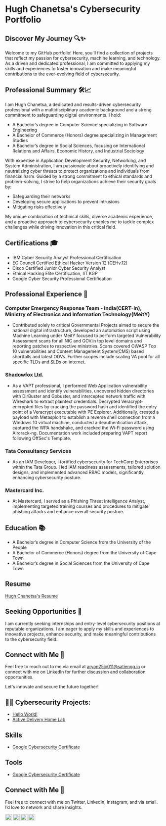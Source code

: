 <h1>Hugh Chanetsa's Cybersecurity Portfolio</a></h1>

## Discover My Journey 🔍✨

Welcome to my GitHub portfolio! Here, you'll find a collection of projects that reflect my passion for cybersecurity, machine learning, and technology. As a driven and dedicated professional, I am committed to applying my skills and experiences to foster innovation and make meaningful contributions to the ever-evolving field of cybersecurity.

## Professional Summary 🛠️📈

I am Hugh Chanetsa, a dedicated and results-driven cybersecurity professional with a multidisciplinary academic background and a strong commitment to safeguarding digital environments. I hold:

- A Bachelor’s degree in Computer Science specializing in Software Engineering
- A Bachelor of Commerce (Honors) degree specializing in Management Studies
- A Bachelor’s degree in Social Sciences, focusing on International Relations and Affairs, Economic History, and Industrial Sociology

With expertise in Application Development Security, Networking, and System Administration, I am passionate about proactively identifying and neutralizing cyber threats to protect organizations and individuals from financial harm. Guided by a strong commitment to ethical standards and problem-solving, I strive to help organizations achieve their security goals by:

- Safeguarding their networks
- Developing secure applications to prevent intrusions
- Mitigating risks effectively

My unique combination of technical skills, diverse academic experience, and a proactive approach to cybersecurity enables me to tackle complex challenges while driving innovation in this critical field.

## Certifications 🎓

- IBM Cyber Security Analyst Professional Certification
- EC Council Certified Ethical Hacker Version 12 (CEHv.12)
- Cisco Certified Junior Cyber Security Analyst
- Ethical Hacking Elite Certification, IIT KGP
- Google Cyber Security Professional Certification

## Professional Experience 💼

### Computer Emergency Response Team - India(CERT-In), Ministry of Electronics and Information Technology(MeitY)
- Contributed solely to critical Governmental Projects aimed to secure the national digital infrastructure, developed an automation script using Machine Learning under MeitY focused to perform targeted  Vulnerability Assessment scans for all NIC and GOV.in top level domains and reporting patches to respective ministries. Scans covered OWASP Top 10 vulnerabilities and Content Management System(CMS) based shortfalls and latest ODVs. Further scopes include scaling VA pool for all specific TLDs and SLDs on internet. 


### Shadowfox Ltd.
- As a VAPT professional, I performed Web Application vulnerability assessment and identify vulnerabilities, uncovered hidden directories with DirBuster and Gobuster, and intercepted network traffic with Wireshark to extract plaintext credentials. Decrypted Veracrypt-encrypted files by cracking the password hash and identified the entry point of a Veracrypt executable with PE Explorer. Additionally, created a payload with Metasploit to establish a reverse shell connection from a Windows 10 virtual machine, conducted a deauthentication attack, captured the WPA handshake, and cracked the Wi-Fi password using Aircrack-ng. Documentation work included preparing VAPT report following OffSec's Template.

### Tata Consultancy Services
- As an IAM Developer, I fortified cybersecurity for TechCorp Enterprises within the Tata Group. I led IAM readiness assessments, tailored solution designs, and implemented advanced RBAC models, significantly enhancing cybersecurity posture.

### Mastercard Inc.
- At Mastercard, I served as a Phishing Threat Intelligence Analyst, implementing targeted training courses and procedures to mitigate phishing attacks and enhance overall security posture.

## Education 📚

- A Bachelor’s degree in Computer Science from the University of the People
- A Bachelor of Commerce (Honors) degree from the University of Cape Town
- A Bachelor’s degree in Social Sciences from the University of Cape Town

## Resume
[Hugh Chanetsa's Resume](https://www.canva.com)

## Seeking Opportunities 🌟

I am currently seeking internships and entry-level cybersecurity positions at reputable organizations. I am eager to apply my skills and experiences to innovative projects, enhance security, and make meaningful contributions to the cybersecurity field.

## Connect with Me 📧

Feel free to reach out to me via email at aryan25ic011@satiengg.in or connect with me on LinkedIn for further discussion and collaboration opportunities.

Let's innovate and secure the future together!

<h2>👨‍💻 Cybersecurity Projects:</h2>
  
  - [Hello World!](https://github.com/Hugh-Kumbi/ActiveDirectoryLab)
  - [Active Delivery Home Lab](https://github.com/Hugh-Kumbi/ActiveDirectoryLab)

## Skills
- [Google Cybersecurity Certificate](https://www.coursera.org/account/accomplishments/specialization/DTARLY81OKPO)

## Tools
- [Google Cybersecurity Certificate](https://www.coursera.org/account/accomplishments/specialization/DTARLY81OKPO)
 
## Connect with Me 🤳

Feel free to connect with me on Twitter, LinkedIn, Instagram, and via email. I’d love to network and share insights.

[<img align="left" alt="HughChanetsa | Twitter" width="22px" src="https://cdn.jsdelivr.net/npm/simple-icons@v3/icons/twitter.svg" />][twitter]
[<img align="left" alt="HughChanetsa | LinkedIn" width="22px" src="https://cdn.jsdelivr.net/npm/simple-icons@v3/icons/linkedin.svg" />][linkedin]
[<img align="left" alt="HughChanetsa | Instagram" width="22px" src="https://cdn.jsdelivr.net/npm/simple-icons@v3/icons/instagram.svg" />][instagram]
[<img align="left" alt="HughChanetsa | Protonmail" width="22px" src="https://cdn.jsdelivr.net/npm/simple-icons@v3/icons/protonmail.svg" />][protonmail]

[twitter]: https://twitter.com/hugh_chanetsa
[instagram]: https://www.instagram.com/chanetsa.hugh/
[linkedin]: https://linkedin.com/in/hugh-chanetsa
[protonmail]: chanetsa.hugh@protonmail.com

<!--
**Hugh-Kumbi/Hugh-Kumbi** is a ✨ _special_ ✨ repository because its `README.md` (this file) appears on your GitHub profile.

- 🔭 I am currently building a comprehensive GitHub portfolio to showcase my computer science and cybersecurity projects.
- 🌱 I am deepening my knowledge of advanced cybersecurity concepts and Linux administration as I prepare for the CompTIA Security+ and ISC2 certifications.
- 👯 I am eager to collaborate on cybersecurity-focused projects, particularly in penetration testing, threat analysis, and security automation.
- 🤔 I welcome opportunities to expand my real-world cybersecurity skills, including hands-on experience with industry tools and best practices, as well as mentorship in preparation for CompTIA Security+ and ISC2 certifications.
- 💬 Feel free to ask me about my journey into cybersecurity, including the projects I’ve completed during my computer science degree and the Google Cybersecurity Certification.
- 📫 Connect with me on https://www.linkedin.com/in/hugh-chanetsa/ —I’d love to network and share insights.
- ⚡ Fun fact: I’m equally passionate about technology and education. While pursuing a career in cybersecurity, I work at an educational institution, combining my love for learning with my professional aspirations.
-->
